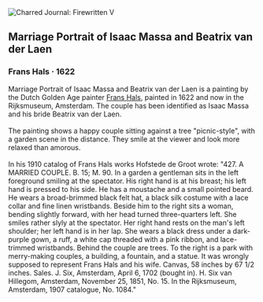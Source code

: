 <div class="artwork-of-the-day">
  <div class="container">
    <div class="img-wrapper">
      <img
        src="https://uploads3.wikiart.org/images/frans-hals/marriage-portrait-of-isaac-massa-and-beatrix-van-der-laen.jpg!Large.jpg"
        alt="Charred Journal: Firewritten V" />
    </div>
    <div class="artwork-detail">
      <div class="artwork-origin"> 
        <h2 class="artwork-name">Marriage Portrait of Isaac Massa and Beatrix van der Laen</h2>
        <h3 class="artist">
          Frans Hals
                    ·  1622
        </h3>
      </div>
      <p class="description">
        <span class="artwork-description-text ng-binding" ng-bind-html="viewModel.ArtworkOfTheDay.Description | unsafe">Marriage Portrait of Isaac Massa and Beatrix van der Laen is a painting by the Dutch Golden Age painter <a target="_blank" href="/en/frans-hals">Frans Hals</a>, painted in 1622 and now in the Rijksmuseum, Amsterdam. The couple has been identified as Isaac Massa and his bride Beatrix van der Laen.
<br>
<br>The painting shows a happy couple sitting against a tree "picnic-style", with a garden scene in the distance. They smile at the viewer and look more relaxed than amorous.
<br>
<br>In his 1910 catalog of Frans Hals works Hofstede de Groot wrote: "427. A MARRIED COUPLE. B. 15; M. 90. In a garden a gentleman sits in the left foreground smiling at the spectator. His right hand is at his breast; his left hand is pressed to his side. He has a moustache and a small pointed beard. He wears a broad-brimmed black felt hat, a black silk costume with a lace collar and fine linen wristbands. Beside him to the right sits a woman, bending slightly forward, with her head turned three-quarters left. She smiles rather slyly at the spectator. Her right hand rests on the man's left shoulder; her left hand is in her lap. She wears a black dress under a dark-purple gown, a ruff, a white cap threaded with a pink ribbon, and lace-trimmed wristbands. Behind the couple are trees. To the right is a park with merry-making couples, a building, a fountain, and a statue. It was wrongly supposed to represent Frans Hals and his wife. Canvas, 58 inches by 67 1/2 inches. Sales. J. Six, Amsterdam, April 6, 1702 (bought in). H. Six van Hillegom, Amsterdam, November 25, 1851, No. 15. In the Rijksmuseum, Amsterdam, 1907 catalogue, No. 1084."</span>
                        <div class="text-shadow-container" ng-show="showShadow" style=""></div>
      </p>
    </div>
  </div>

</div>
